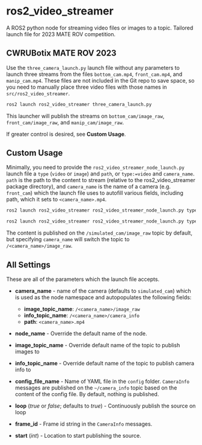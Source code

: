 # ros2_video_streamer

A ROS2 python node for streaming video files or images to a topic.
Tailored launch file for 2023 MATE ROV competition.

## CWRUBotix MATE ROV 2023

Use the `three_camera_launch.py` launch file without any parameters to launch
three streams from the files `bottom_cam.mp4`, `front_cam.mp4`, and
`manip_cam.mp4`. These files are not included in the Git repo to save space,
so you need to manually place three video files with those names in
`src/ros2_video_streamer`.

```bash
ros2 launch ros2_video_streamer three_camera_launch.py
```

This launcher will publish the streams on `bottom_cam/image_raw`,
`front_cam/image_raw`, and `manip_cam/image_raw`.

If greater control is desired, see __Custom Usage__.

## Custom Usage

Minimally, you need to provide the `ros2_video_streamer_node_launch.py` launch
file a `type` (`video` or `image`) and `path`, or `type:=video` and `camera_name`.
`path` is the path to the content to stream (relative to the ros2_video_streamer
package directory), and `camera_name` is the name of a camera (e.g. `front_cam`)
which the launch file uses to autofill various fields, including path, which it
sets to `<camera_name>.mp4`.

```bash
ros2 launch ros2_video_streamer ros2_video_streamer_node_launch.py type:=video camera_name:=<name>
```

```bash
ros2 launch ros2_video_streamer ros2_video_streamer_node_launch.py type:=<type> path:=<path>
```

The content is published on the `/simulated_cam/image_raw` topic by default,
but specifying `camera_name` will switch the topic to `/<camera_name>/image_raw`.

## All Settings
These are all of the parameters which the launch file accepts.

* __camera_name__ - name of the camera (defaults to `simulated_cam`) which is
    used as the node namespace and autopopulates the following fields:
    * __image_topic_name__: `/<camera_name>/image_raw`
    * __info_topic_name__: `/<camera_name>/camera_info`
    * __path__: `<camera_name>.mp4`

* __node_name__ - Override the default name of the node.

* __image_topic_name__ - Override default name of the topic to publish images to

* __info_topic_name__ - Override default name of the topic to publish camera info to

* __config_file_name__ - Name of YAML file in the `config` folder. `CameraInfo` messages are published on the `~/camera_info` topic based on the content of the config file. By default, nothing is published.

* __loop__ (_true_ or _false_; defaults to _true_) - Continuously publish the source on loop

* __frame_id__ - Frame id string in the `CameraInfo` messages.

* __start__ (_int_) - Location to start publishing the source.
